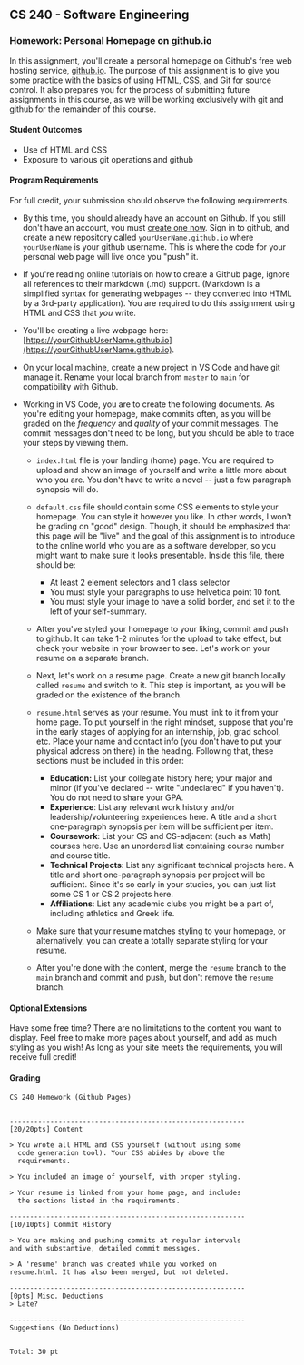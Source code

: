 ## CS 240 - Software Engineering

### Homework: Personal Homepage on github.io

In this assignment, you'll create a personal homepage on Github's free web hosting service, [github.io](https://github.com/). The purpose of this assignment is to give you some practice with the basics of using HTML, CSS, and Git for source control. It also prepares you for the process of submitting future assignments in this course, as we will be working exclusively with git and github for the remainder of this course.

#### Student Outcomes

- Use of HTML and CSS
- Exposure to various git operations and github

#### Program Requirements

For full credit, your submission should observe the following requirements.

- By this time, you should already have an account on Github. If you still don't have an account, you must [create one now](https://github.com/). Sign in to github, and create a new repository called `yourUserName.github.io` where `yourUserName` is your github username. This is where the code for your personal web page will live once you "push" it.

- If you're reading online tutorials on how to create a Github page, ignore all references to their markdown (.md) support. (Markdown is a simplified syntax for generating webpages -- they converted into HTML by a 3rd-party application). You are required to do this assignment using HTML and CSS that _you_ write.

- You'll be creating a live webpage here: [https://yourGithubUserName.github.io](https://yourGithubUserName.github.io).

- On your local machine, create a new project in VS Code and have git manage it. Rename your local branch from `master` to `main` for compatibility with Github.

- Working in VS Code, you are to create the following documents. As you're editing your homepage, make commits often, as you will be graded on the _frequency_ and _quality_ of your commit messages. The commit messages don't need to be long, but you should be able to trace your steps by viewing them.

  - `index.html` file is your landing (home) page. You are required to upload and show an image of yourself and write a little more about who you are. You don't have to write a novel -- just a few paragraph synopsis will do.

  - `default.css` file should contain some CSS elements to style your homepage. You can style it however you like. In other words, I won't be grading on "good" design. Though, it should be emphasized that this page will be "live" and the goal of this assignment is to introduce to the online world who you are as a software developer, so you might want to make sure it looks presentable. Inside this file, there should be:

    - At least 2 element selectors and 1 class selector
    - You must style your paragraphs to use helvetica point 10 font.
    - You must style your image to have a solid border, and set it to the left of your self-summary.

  - After you've styled your homepage to your liking, commit and push to github. It can take 1-2 minutes for the upload to take effect, but check your website in your browser to see. Let's work on your resume on a separate branch.

  - Next, let's work on a resume page. Create a new git branch locally called `resume` and switch to it. This step is important, as you will be graded on the existence of the branch.

  - `resume.html` serves as your resume. You must link to it from your home page. To put yourself in the right mindset, suppose that you're in the early stages of applying for an internship, job, grad school, etc. Place your name and contact info (you don't have to put your physical address on there) in the heading. Following that, these sections must be included in this order:

    - **Education:** List your collegiate history here; your major and minor (if you've declared -- write "undeclared" if you haven't). You do not need to share your GPA.
    - **Experience**: List any relevant work history and/or leadership/volunteering experiences here. A title and a short one-paragraph synopsis per item will be sufficient per item.
    - **Coursework**: List your CS and CS-adjacent (such as Math) courses here. Use an unordered list containing course number and course title.
    - **Technical Projects**: List any significant technical projects here. A title and short one-paragraph synopsis per project will be sufficient. Since it's so early in your studies, you can just list some CS 1 or CS 2 projects here.
    - **Affiliations**: List any academic clubs you might be a part of, including athletics and Greek life.

  - Make sure that your resume matches styling to your homepage, or alternatively, you can create a totally separate styling for your resume.

  - After you're done with the content, merge the `resume` branch to the `main` branch and commit and push, but don't remove the `resume` branch.

#### Optional Extensions

Have some free time? There are no limitations to the content you want to display. Feel free to make more pages about yourself, and add as much styling as you wish! As long as your site meets the requirements, you will receive full credit!

#### Grading

```
CS 240 Homework (Github Pages)


----------------------------------------------------------
[20/20pts] Content

> You wrote all HTML and CSS yourself (without using some
  code generation tool). Your CSS abides by above the
  requirements.

> You included an image of yourself, with proper styling.

> Your resume is linked from your home page, and includes
  the sections listed in the requirements.

----------------------------------------------------------
[10/10pts] Commit History

> You are making and pushing commits at regular intervals
and with substantive, detailed commit messages.

> A 'resume' branch was created while you worked on
resume.html. It has also been merged, but not deleted.

----------------------------------------------------------
[0pts] Misc. Deductions
> Late?

----------------------------------------------------------
Suggestions (No Deductions)


Total: 30 pt
```
